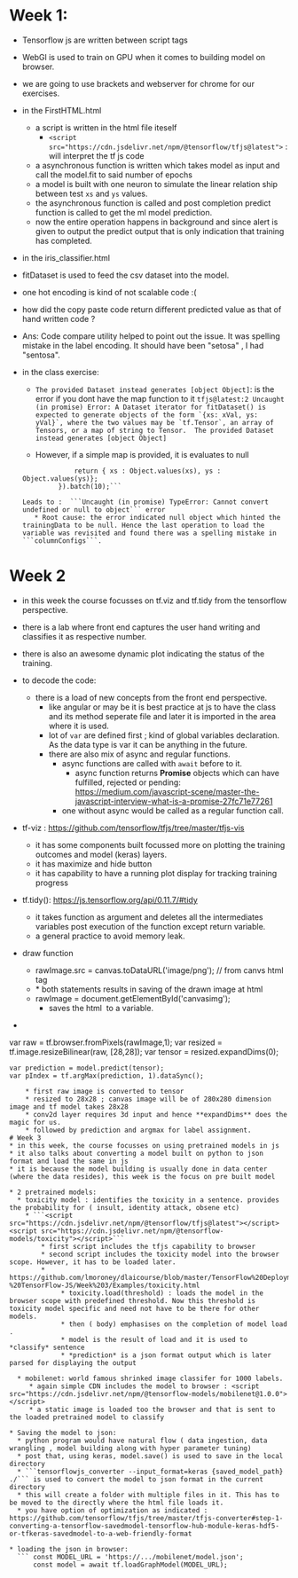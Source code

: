 # Week 1:
* Tensorflow js are written between script tags
* WebGl is used to train on GPU when it comes to building model on browser.
* we are going to use brackets and webserver for chrome for our exercises.
* in the FirstHTML.html
  * a script is written in the html file iteself
    * ```<script src="https://cdn.jsdelivr.net/npm/@tensorflow/tfjs@latest">``` : will interpret the tf js code
  * a asynchronous function is written which takes model as input and call the model.fit to said number of epochs
  * a model is built with one neuron to simulate the linear relation ship between test ```xs``` and ```ys``` values.
  * the asynchronous function is called and post completion predict function is called to get the ml model prediction.
  * now the entire operation happens in background and since alert is given to output the predict output that is only indication that training has completed.
  
* in the iris_classifier.html
 * fitDataset is used to feed the csv dataset into the model.
 * one hot encoding is kind of not scalable code :(
 * how did the copy paste code return different predicted value as that of hand written code ? 
  * Ans: Code compare utility helped to point out the issue. It was spelling mistake in the label encoding. It should have been "setosa" , I had "sentosa".
  
* in the class exercise:
  * ```The provided Dataset instead generates [object Object]```: is the error if you dont have the map function to it
    ```tfjs@latest:2 Uncaught (in promise) Error: A Dataset iterator for fitDataset() is expected to generate objects of the form `{xs: xVal, ys: yVal}`, where the two values may be `tf.Tensor`, an array of Tensors, or a map of string to Tensor.  The provided Dataset instead generates [object Object]```
    
  * However, if a simple map is provided, it is evaluates to null
   ```const convertedTrainingData = trainingData.map(({xs, ys}) => {
                return { xs : Object.values(xs), ys : Object.values(ys)};
            }).batch(10);```
            
   Leads to :  ```Uncaught (in promise) TypeError: Cannot convert undefined or null to object``` error
      * Root cause: the error indicated null object which hinted the trainingData to be null. Hence the last operation to load the variable was revisited and found there was a spelling mistake in ```columnConfigs```.

# Week 2
* in this week the course focusses on tf.viz and tf.tidy from the tensorflow perspective.
* there is a lab where front end captures the user hand writing and classifies it as respective number.
* there is also an awesome dynamic plot indicating the status of the training.
* to decode the code:
  * there is a load of new concepts from the front end perspective.
    * like angular or may be it is best practice at js to have the class and its method seperate file and later it is imported in the area where it is used.
    * lot of ```var``` are defined first ; kind of global variables declaration. As the data type is var it can be anything in the future.
    * there are also mix of async and regular functions.
      * async functions are called with ```await``` before to it.
         * async function returns **Promise** objects which can have fulfilled, rejected or pending: https://medium.com/javascript-scene/master-the-javascript-interview-what-is-a-promise-27fc71e77261
      * one without async would be called as a regular function call.
* tf-viz : https://github.com/tensorflow/tfjs/tree/master/tfjs-vis
   * it has some components built focussed more on plotting the training outcomes and model (keras) layers.
   * it has maximize and hide button
   * it has capability to have a running plot display for tracking training progress 
      
      
* tf.tidy(): https://js.tensorflow.org/api/0.11.7/#tidy
  * it takes function as argument and deletes all the intermediates variables post execution of the function except return variable.
  * a general practice to avoid memory leak.  
* draw function
  * rawImage.src = canvas.toDataURL('image/png');  // from canvs html tag
  * <img id="canvasimg" style="position:absolute;top:10%;left:52%;width=280;height=280;display:none;">
     * both statements results in saving of the drawn image at html
  * rawImage = document.getElementById('canvasimg');
     * saves the html <img> to a variable.
* ```
var raw = tf.browser.fromPixels(rawImage,1);
    var resized = tf.image.resizeBilinear(raw, [28,28]);
    var tensor = resized.expandDims(0);
    
    var prediction = model.predict(tensor);
    var pIndex = tf.argMax(prediction, 1).dataSync();
```
    * first raw image is converted to tensor
    * resized to 28x28 ; canvas image will be of 280x280 dimension image and tf model takes 28x28
    * conv2d layer requires 3d input and hence **expandDims** does the magic for us.
    * followed by prediction and argmax for label assignment.
# Week 3
* in this week, the course focusses on using pretrained models in js
* it also talks about converting a model built on python to json format and load the same in js
* it is because the model building is usually done in data center (where the data resides), this week is the focus on pre built model

* 2 pretrained models:
  * toxicity model : identifies the toxicity in a sentence. provides the probability for ( insult, identity attack, obsene etc)
    * ```<script src="https://cdn.jsdelivr.net/npm/@tensorflow/tfjs@latest"></script>
<script src="https://cdn.jsdelivr.net/npm/@tensorflow-models/toxicity"></script>```
        * first script includes the tfjs capability to browser
        * second script includes the toxicity model into the browser scope. However, it has to be loaded later.
        * https://github.com/lmoroney/dlaicourse/blob/master/TensorFlow%20Deployment/Course%201%20-%20TensorFlow-JS/Week%203/Examples/toxicity.html
             * toxicity.load(threshold) : loads the model in the browser scope with predefined threshold. Now this threshold is toxicity model specific and need not have to be there for other models.
             * then ( body) emphasises on the completion of model load .
             * model is the result of load and it is used to *classify* sentence
             * *prediction* is a json format output which is later parsed for displaying the output 
  
  * mobilenet: world famous shrinked image classifer for 1000 labels.
     * again simple CDN includes the model to browser : <script src="https://cdn.jsdelivr.net/npm/@tensorflow-models/mobilenet@1.0.0"> </script> 
     * a static image is loaded too the browser and that is sent to the loaded pretrained model to classify
     
* Saving the model to json:
  * python program would have natural flow ( data ingestion, data wrangling , model building along with hyper parameter tuning)
  * post that, using keras, model.save() is used to save in the local directory
  * ```tensorflowjs_converter --input_format=keras {saved_model_path} ./``` is used to convert the model to json format in the current directory
  * this will create a folder with multiple files in it. This has to be moved to the directly where the html file loads it.
  * you have option of optimization as indicated : https://github.com/tensorflow/tfjs/tree/master/tfjs-converter#step-1-converting-a-tensorflow-savedmodel-tensorflow-hub-module-keras-hdf5-or-tfkeras-savedmodel-to-a-web-friendly-format
  
* loading the json in browser:
  ``` const MODEL_URL = 'https://.../mobilenet/model.json';
      const model = await tf.loadGraphModel(MODEL_URL);
  ```
  
